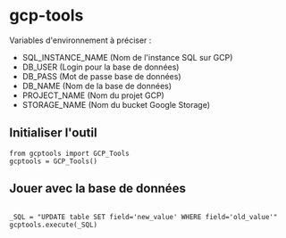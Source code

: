 # gcp-tools

Variables d'environnement à préciser : 

- SQL_INSTANCE_NAME (Nom de l'instance SQL sur GCP)
- DB_USER (Login pour la base de données)
- DB_PASS (Mot de passe base de données)
- DB_NAME	(Nom de la base de données)
- PROJECT_NAME (Nom du projet GCP)
- STORAGE_NAME (Nom du bucket Google Storage)

## Initialiser l'outil
```
from gcptools import GCP_Tools
gcptools = GCP_Tools()
```

## Jouer avec la base de données 

```

_SQL = "UPDATE table SET field='new_value' WHERE field='old_value'"
gcptools.execute(_SQL)
```